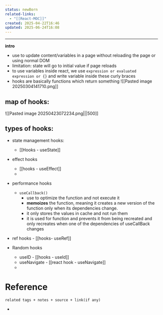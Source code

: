 ```yaml
---
status: newBorn
related-links:
  - "[[React-MOC]]"
created: 2025-04-22T16:46
updated: 2025-06-24T16:08
---
```

---


**intro**
- use to update content/variables in a page without reloading the page or using normal DOM
- limitation: state will go to initial value if page reloads
- to use variables inside react, we use `expression or evaluated expression or {}` and write variable inside these curly braces
- hooks are basically functions which return something
	![[Pasted image 20250304141710.png]]


## map of hooks:

![[Pasted image 20250423072234.png|||500]]


## types of hooks:

- state management hooks:
	- [[Hooks - useState]]

- effect hooks
	- [[hooks - useEffect]]
	- 
- performance hooks
	- `useCallback()`
		- use to optimize the function and not execute it
		- **memoizes** the function, meaning it creates a new version of the function only when its dependencies change.
		- it only stores the values in cache and not run them
		- it is used for function and prevents it from being recreated and only recreates when one of the dependencies of useCallBack changes
- ref hooks - [[hooks- useRef]]
- Random hooks
	- useID - [[hooks - useId]]
	- useNavigate - [[react hook - useNavigate]]
	- 



# Reference
`related tags + notes + source + link(if any)`
 

- 